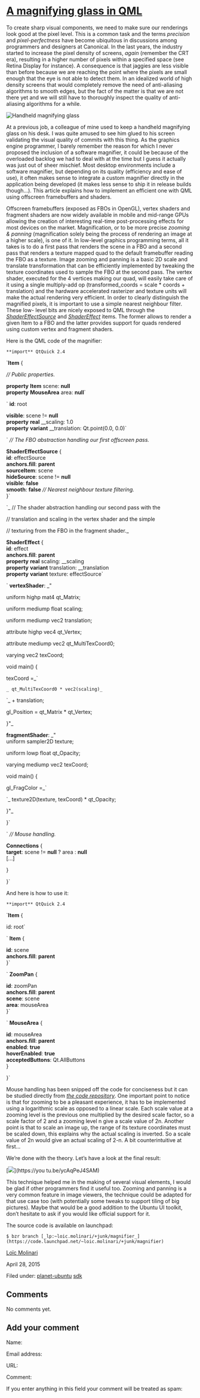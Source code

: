 





#  [A magnifying glass in QML](/en/blog/2015/04/28/magnifying-glass-qml/)

To create sharp visual components, we need to make sure our renderings look
good at the pixel level. This is a common task and the terms _precision_ and
_pixel-perfectness_ have become ubiquitous in discussions among programmers
and designers at Canonical. In the last years, the industry started to
increase the pixel density of screens, _again_ (remember the CRT era),
resulting in a higher number of pixels within a specified space (see Retina
Display for instance). A consequence is that jaggies are less visible than
before because we are reaching the point where the pixels are small enough
that the eye is not able to detect them. In an idealized world of high density
screens that would completely remove the need of anti-aliasing algorithms to
smooth edges, but the fact of the matter is that we are not there yet and we
will still have to thoroughly inspect the quality of anti-aliasing algorithms
for a while.

![Handheld magnifying glass](/static/devportal_uploaded/6cb63f34-3bae-400f-93e3-c56946e6172c-48a2ff5a-6022-4ab5-805e-84814f44dc72-media/2015/04/28/handheld_magnifying_glass.jpg)

At a previous job, a colleague of mine used to keep a handheld magnifying
glass on his desk. I was quite amused to see him glued to his screen
validating the visual quality of commits with this thing. As the graphics
engine programmer, I barely remember the reason for which I never proposed the
inclusion of a software magnifier, it could be because of the overloaded
backlog we had to deal with at the time but I guess it actually was just out
of sheer mischief. Most desktop environments include a software magnifier, but
depending on its quality (efficiency and ease of use), it often makes sense to
integrate a custom magnifier directly in the application being developed (it
makes less sense to ship it in release builds though...). This article
explains how to implement an efficient one with QML using offscreen
framebuffers and shaders.

Offscreen framebuffers (exposed as FBOs in OpenGL), vertex shaders and
fragment shaders are now widely available in mobile and mid-range GPUs
allowing the creation of interesting real-time post-processing effects for
most devices on the market. Magnification, or to be more precise _zooming &
panning_ (magnification solely being the process of rendering an image at a
higher scale), is one of it. In low-level graphics programming terms, all it
takes is to do a first pass that renders the scene in a FBO and a second pass
that renders a texture mapped quad to the default framebuffer reading the FBO
as a texture. Image zooming and panning is a basic 2D scale and translate
transformation that can be efficiently implemented by tweaking the texture
coordinates used to sample the FBO at the second pass. The vertex shader,
executed for the 4 vertices making our quad, will easily take care of it using
a single multiply-add op (transformed_coords = scale * coords + translation)
and the hardware accelerated rasterizer and texture units will make the actual
rendering very efficient. In order to clearly distinguish the magnified
pixels, it is important to use a simple nearest neighbour filter. These low-
level bits are nicely exposed to QML through the
[_ShaderEffectSource_](http://doc.qt.io/qt-5/qml-qtquick-shadereffectsource.html) and [_ShaderEffect_](http://doc.qt.io/qt-5/qml-qtquick-shadereffect.html) items. The former allows to render a given Item to
a FBO and the latter provides support for quads rendered using custom vertex
and fragment shaders.

Here is the QML code of the magnifier:

`**import** QtQuick 2.4`

`**Item** {

_// Public properties._

**property** **Item** scene: **null**  
**property** **MouseArea** area: **null**`

` **id**: root

**visible**: scene != **null**  
**property** **real** __scaling: 1.0  
**property** **variant** __translation: Qt.point(0.0, 0.0)`

` _// The FBO abstraction handling our first offscreen pass._

**ShaderEffectSource** {  
**id**: effectSource  
**anchors.fill**: **parent**  
**sourceItem**: scene  
**hideSource**: scene != **null**  
**visible**: **false**  
**smooth**: **false** _// Nearest neighbour texture filtering._  
}`

`_ // The shader abstraction handling our second pass with the

// translation and scaling in the vertex shader and the simple

// texturing from the FBO in the fragment shader._

**ShaderEffect** {  
**id**: effect  
**anchors.fill**: **parent**  
**property** **real** scaling: __scaling  
**property** **variant** translation: __translation  
**property** **variant** texture: effectSource`

` **vertexShader**: _"

uniform highp mat4 qt_Matrix;

uniform mediump float scaling;

uniform mediump vec2 translation;

attribute highp vec4 qt_Vertex;

attribute mediump vec2 qt_MultiTexCoord0;

varying vec2 texCoord;

void main() {

texCoord =_`

`_ qt_MultiTexCoord0 * vec2(scaling)_`

`_ + translation;

gl_Position = qt_Matrix * qt_Vertex;

}"_

**fragmentShader**: _"  
uniform sampler2D texture;

uniform lowp float qt_Opacity;

varying mediump vec2 texCoord;

void main() {

gl_FragColor =_`

`_ texture2D(texture, texCoord) * qt_Opacity;

}"_

}`

` _// Mouse handling._

**Connections** {  
**target**: scene != **null** ? area : **null**  
[...]

}

}`

And here is how to use it:

`**import** QtQuick 2.4`

`**Item** {

id: root`

` **Item** {

**id**: scene  
**anchors.fill**: **parent**  
}`

` **ZoomPan** {

**id**: zoomPan  
**anchors.fill**: **parent**  
**scene**: scene  
**area**: mouseArea  
}`

` **MouseArea** {

**id**: mouseArea  
**anchors.fill**: **parent**  
**enabled**: **true**  
**hoverEnabled**: **true**  
**acceptedButtons**: Qt.AllButtons  
}

}`

Mouse handling has been snipped off the code for conciseness but it can be
studied directly from [_the code repository_](http://bazaar.launchpad.net/~loic.molinari/+junk/magnifier/view/head:/ZoomPan.qml#L49). One important point to
notice is that for zooming to be a pleasant experience, it has to be
implemented using a logarithmic scale as opposed to a linear scale. Each scale
value at a zooming level is the previous one multiplied by the desired scale
factor, so a scale factor of 2 and a zooming level n give a scale value of 2n.
Another point is that to scale an image up, the range of its texture
coordinates must be scaled down, this explains why the actual scaling is
inverted. So a scale value of 2n would give an actual scaling of 2-n. A bit
counterintuitive at first…

We’re done with the theory. Let’s have a look at the final result:

[![](/static/devportal_uploaded/7a44385e-e28e-41e5-9621-5990e1c06050-342bc7fe-071c-4cf1-ae0d-a18cecd0e1a6-media/2015/04/29/magnifier_video.png)](https://you
tu.be/ycAqPeJ4SAM)

This technique helped me in the making of several visual elements, I would be
glad if other programmers find it useful too. Zooming and panning is a very
common feature in image viewers, the technique could be adapted for that use
case too (with potentially some tweaks to support tiling of big pictures).
Maybe that would be a good addition to the Ubuntu UI toolkit, don’t hesitate
to ask if you would like official support for it.

The source code is available on launchpad:

`$ bzr branch [_lp:~loic.molinari/+junk/magnifier_](https://code.launchpad.net/~loic.molinari/+junk/magnifier)`

[Loïc Molinari](/en/blog/authors/loic.molinari/)

April 28, 2015

Filed under: [planet-ubuntu](/en/blog/tags/planet-ubuntu/)
[sdk](/en/blog/tags/sdk/)





## Comments

No comments yet.

## Add your comment

Name:

Email address:

URL:

Comment:

If you enter anything in this field your comment will be treated as spam:





